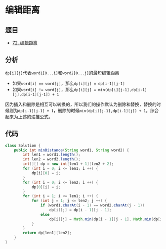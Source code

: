 # 编辑距离

## 题目

- [72. 编辑距离](https://leetcode-cn.com/problems/edit-distance/)

## 分析

`dp[i][j]`代表`word1[0...i]`和`word2[0...j]`的最短编辑距离

- 如果`word[i] == word[j]`，那么`dp[i][j] = dp[i-1][j-1]`
- 如果`word[i] != word[j]`，那么`dp[i][j] = min(dp[i][j-1],dp[i-1][j],dp[i-1][j-1]) + 1`

因为插入和删除是相互可以转换的，所以我们的操作默认为删除和替换，替换的时候则为`dp[i-1][j-1] + 1`，删除的时候`min(dp[i][j-1],dp[i-1][j]) + 1`。综合起来为上述的递推公式。

## 代码

```java
class Solution {
    public int minDistance(String word1, String word2) {
        int len1 = word1.length();
        int len2 = word2.length();
        int[][] dp = new int[len1 + 1][len2 + 2];
        for (int i = 0; i <= len1; i ++) {
            dp[i][0] = i;
        }
        for (int i = 0; i <= len2; i ++) {
            dp[0][i] = i;
        }
        for (int i = 1; i <= len1; i ++) {
            for (int j = 1; j <= len2; j ++) {
                if (word1.charAt(i - 1) == word2.charAt(j - 1))
                    dp[i][j] = dp[i - 1][j - 1];
                else 
                    dp[i][j] = Math.min(dp[i - 1][j - 1], Math.min(dp[i - 1][j], dp[i][j - 1])) + 1;
            }
        }
        return dp[len1][len2];
    }
}
```



